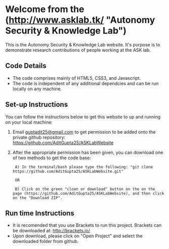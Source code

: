 Welcome from the (http://www.asklab.tk/ "Autonomy Security & Knowledge Lab")
==================================================

This is the Autonomy Security & Knowledge Lab website. It's purpose is to demonstrate research contributions of people working at the ASK lab. 

## Code Details ##

* The code comprises mainly of HTML5, CSS3, and Javascript. 
* The code is independent of any additional dependcies and can be run locally on any machine.

## Set-up Instructions ##

You can follow the instructions below to get this website to up and running on your local machine: 

1) Email guptadit25@gmail.com to get permission to be added onto the private github repository: https://github.com/AditGupta25/ASKLabWebsite

2) After the appropriate permission has been given, you can download one of two methods to get the code base: 

        A) In the terminal/bash please type the following: "git clone https://github.com/AditGupta25/ASKLabWebsite.git"
        
        OR 
        
        B) Click on the green "cloan or download" button on the on the page (https://github.com/AditGupta25/ASKLabWebsite), and then click on the "Download ZIP".
        
## Run time Instructions ##

* It is recomended that you use Brackets to run this project. Brackets can be downloaded at: http://brackets.io/ 
* Upon download, please click on "Open Project" and select the downloaded folder from github. 
